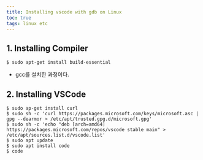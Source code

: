 ```yaml
---
title: Installing vscode with gdb on Linux
toc: true
tags: linux etc
---
```


## 1. Installing Compiler

``` 
$ sudo apt-get install build-essential
```

- gcc를 설치한 과정이다. 

## 2. Installing VSCode

```
$ sudo ap-get install curl 
$ sudo sh -c 'curl https://packages.microsoft.com/keys/microsoft.asc | gpg --dearmor > /etc/apt/trusted.gpg.d/microsoft.gpg'
$ sudo sh -c 'echo "deb [arch=amd64] https://packages.microsoft.com/repos/vscode stable main" > /etc/apt/sources.list.d/vscode.list'
$ sudo apt update
$ sudo apt install code
$ code
```

